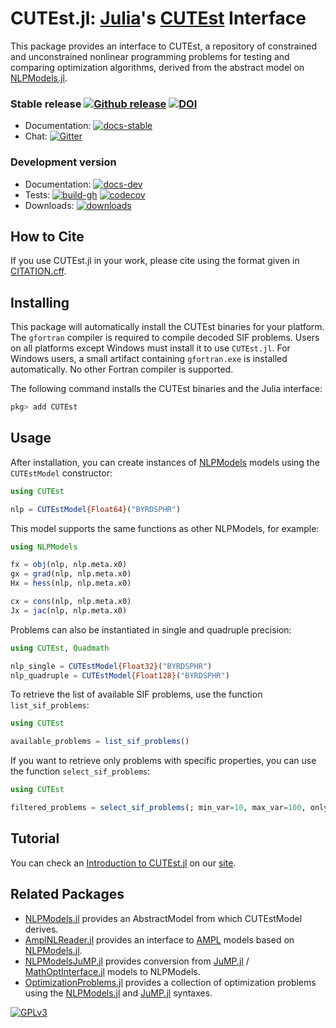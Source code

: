 # CUTEst.jl: [Julia](http://julialang.org)'s [CUTEst](https://github.com/ralna/CUTEst/wiki) Interface

This package provides an interface to CUTEst, a repository of
constrained and unconstrained nonlinear programming problems for testing and
comparing optimization algorithms, derived from the abstract model on
[NLPModels.jl](https://github.com/JuliaSmoothOptimizers/NLPModels.jl).

### Stable release [![Github release](https://img.shields.io/github/release/JuliaSmoothOptimizers/CUTEst.jl.svg)](https://github.com/JuliaSmoothOptimizers/CUTEst.jl/releases/latest) [![DOI][doi-img]][doi-url]

- Documentation: [![docs-stable][docs-stable-img]][docs-stable-url]
- Chat: [![Gitter](https://img.shields.io/gitter/room/JuliaSmoothOptimizers/JuliaSmoothOptimizers.svg)](https://gitter.im/JuliaSmoothOptimizers/JuliaSmoothOptimizers)

### Development version

- Documentation: [![docs-dev][docs-dev-img]][docs-dev-url]
- Tests: [![build-gh][build-gh-img]][build-gh-url] [![codecov][codecov-img]][codecov-url]
- Downloads: [![downloads][downloads-img]][downloads-url]

[docs-stable-img]: https://img.shields.io/badge/docs-stable-blue.svg
[docs-stable-url]: https://JuliaSmoothOptimizers.github.io/CUTEst.jl/stable
[docs-dev-img]: https://img.shields.io/badge/docs-dev-purple.svg
[docs-dev-url]: https://JuliaSmoothOptimizers.github.io/CUTEst.jl/dev
[build-gh-img]: https://github.com/JuliaSmoothOptimizers/CUTEst.jl/workflows/CI/badge.svg?branch=main
[build-gh-url]: https://github.com/JuliaSmoothOptimizers/CUTEst.jl/actions
[codecov-img]: https://codecov.io/gh/JuliaSmoothOptimizers/CUTEst.jl/branch/main/graph/badge.svg
[codecov-url]: https://app.codecov.io/gh/JuliaSmoothOptimizers/CUTEst.jl
[doi-img]: https://zenodo.org/badge/30661559.svg
[doi-url]: https://zenodo.org/badge/latestdoi/30661559
[downloads-img]: https://img.shields.io/badge/dynamic/json?url=http%3A%2F%2Fjuliapkgstats.com%2Fapi%2Fv1%2Fmonthly_downloads%2FCUTEst&query=total_requests&suffix=%2Fmonth&label=Downloads
[downloads-url]: https://juliapkgstats.com/pkg/CUTEst

## How to Cite

If you use CUTEst.jl in your work, please cite using the format given in [CITATION.cff](https://github.com/JuliaSmoothOptimizers/CUTEst.jl/blob/main/CITATION.cff).

## Installing

This package will automatically install the CUTEst binaries for your platform.
The `gfortran` compiler is required to compile decoded SIF problems.
Users on all platforms except Windows must install it to use `CUTEst.jl`.
For Windows users, a small artifact containing `gfortran.exe` is installed automatically.
No other Fortran compiler is supported.

The following command installs the CUTEst binaries and the Julia interface:

```julia
pkg> add CUTEst
```

## Usage

After installation, you can create instances of [NLPModels](https://github.com/JuliaSmoothOptimizers/NLPModels.jl)
models using the `CUTEstModel` constructor:

```julia
using CUTEst

nlp = CUTEstModel{Float64}("BYRDSPHR")
```

This model supports the same functions as other NLPModels, for example:

```julia
using NLPModels

fx = obj(nlp, nlp.meta.x0)
gx = grad(nlp, nlp.meta.x0)
Hx = hess(nlp, nlp.meta.x0)

cx = cons(nlp, nlp.meta.x0)
Jx = jac(nlp, nlp.meta.x0)
```

Problems can also be instantiated in single and quadruple precision:

```julia
using CUTEst, Quadmath

nlp_single = CUTEstModel{Float32}("BYRDSPHR")
nlp_quadruple = CUTEstModel{Float128}("BYRDSPHR")
```

To retrieve the list of available SIF problems, use the function `list_sif_problems`:

```julia
using CUTEst

available_problems = list_sif_problems()
```

If you want to retrieve only problems with specific properties, you can use the function `select_sif_problems`:

```julia
using CUTEst

filtered_problems = select_sif_problems(; min_var=10, max_var=100, only_linear_con=true)
```

## Tutorial

You can check an [Introduction to CUTEst.jl](https://jso.dev/tutorials/introduction-to-cutest/) on our [site](https://jso.dev/).

## Related Packages

- [NLPModels.jl](https://github.com/JuliaSmoothOptimizers/NLPModels.jl) provides an
  AbstractModel from which CUTEstModel derives.
- [AmplNLReader.jl](https://github.com/JuliaSmoothOptimizers/AmplNLReader.jl)
  provides an interface to [AMPL](http://www.ampl.com) models based on
  [NLPModels.jl](https://github.com/JuliaSmoothOptimizers/NLPModels.jl).
- [NLPModelsJuMP.jl](https://github.com/JuliaSmoothOptimizers/NLPModelsJuMP.jl.git)
  provides conversion from [JuMP.jl](https://github.com/jump-dev/JuMP.jl) / [MathOptInterface.jl](https://github.com/jump-dev/MathOptInterface.jl) models to NLPModels.
- [OptimizationProblems.jl](https://github.com/JuliaSmoothOptimizers/OptimizationProblems.jl) provides a collection of optimization problems using the [NLPModels.jl](https://github.com/JuliaSmoothOptimizers/NLPModels.jl) and [JuMP.jl](https://github.com/jump-dev/JuMP.jl) syntaxes.

[![GPLv3](http://www.gnu.org/graphics/lgplv3-88x31.png)](http://www.gnu.org/licenses/lgpl.html "LGPLv3")
